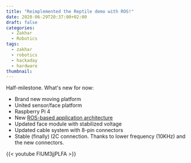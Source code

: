 ```yaml
---
title: "Reimplemented the Reptile demo with ROS!"
date: 2020-06-29T20:37:00+02:00
draft: false
categories:
  - Zakhar
  - Robotics
tags:
  - zakhar
  - robotics
  - hackaday
  - hardware
thumbnail:
---
```


Half-milestone. What's new for now:

* Brand new moving platform
* United sensor/face platform
* Raspberry Pi 4
* New [ROS-based application architecture](https://hackaday.io/project/171888-zakhar-the-robot/log/179474-improved-ros-based-architecture-for-the-program-core)
* Updated face module with stabilized voltage
* Updated cable system with 8-pin connectors
* Stable (finally) I2C connection. Thanks to lower frequency (10KHz) and the new connectors.

{{< youtube FIUM3jjPLFA >}}
